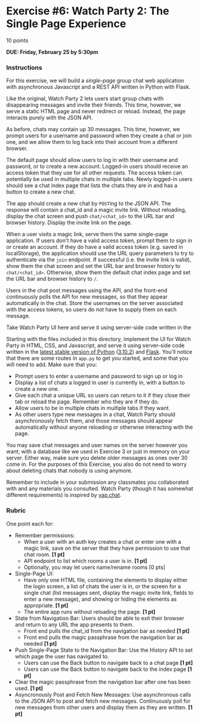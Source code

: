 # Exercise #6: Watch Party 2: The Single Page Experience

10 points

**DUE: Friday, February 25 by 5:30pm**

### Instructions

For this exercise, we will build a *single-page* group chat web application with
asynchronous Javascript and a REST API written in Python with Flask.

Like the original, Watch Party 2 lets users start group chats with
disappearing messages and invite their friends. This time, however, we
serve a static HTML page and never redirect or reload. Instead, the page
interacts purely with the JSON API.

As before, chats may contain up 30 messages. This time, however, we prompt users
for a username and password when they create a chat or join one, and we allow
them to log back into their account from a different browser.

The default page should allow users to log in with their username and password,
or to create a new account. Logged-in users should receive an access token that
they use for all other requests. The access token can potentially be used in
multiple chats in multiple tabs. Newly logged-in users should see a chat index
page that lists the chats they are in and has a button to create a new chat.

The app should create a new chat by `POST`ing to the JSON API. The response will
contain a chat_id and a magic invite link. Without reloading, display the chat
screen and push `chat/<chat_id>` to the URL bar and browser history. Display the
invite link on the page.

When a user visits a magic link, serve them the same single-page application.
If users don't have a valid access token, prompt them to sign in or create an
account. If they do have a valid access token (e.g. saved in localStorage), the
application should use the URL query parameters to try to authenticate via
the `join` endpoint. If successful (i.e. the invite link is valid), show them
the chat screen and set the URL bar and browser history to `chat/<chat_id>`.
Otherwise, show them the default chat index page and set the URL bar and browser
history to `/`.

Users in the chat post messages using the API, and the front-end continuously
polls the API for new messages, so that they appear automatically in the chat.
Store the usernames on the server associated with the access tokens, so users
do not have to supply them on each message.

Take Watch Party UI here and serve it
using server-side code written in the

Starting with the files included in this directory, implement the UI for Watch
Party in HTML, CSS, and Javascript, and serve it using server-side code written
in the
[latest stable version of Python](https://www.python.org/downloads/release/python-3102/)
([3.10.2](https://www.python.org/downloads/release/python-3102/))
and [Flask](https://flask.palletsprojects.com/en/2.0.x/installation/). You'll
notice that there are some routes in `app.py` to get you started, and some that
you will need to add. Make sure that you:
- Prompt users to enter a username and password to sign up or log in
- Display a list of chats a logged in user is currently in, with a button to
  create a new one.
- Give each chat a unique URL so users can return to it if they close their
  tab or reload the page. Remember who they are if they do.
- Allow users to be in multiple chats in multiple tabs if they want.
- As other users type new messages in a chat, Watch Party should asynchronously
  fetch them, and those messages should appear automatically without anyone
  reloading or otherwise interacting with the page.

You may save chat messages and user names on the server however you want; with a
database like we used in Exercise 3 or just in memory on your server. Either
way, make sure you delete older messages as ones over 30 come in. For the
purposes of this Exercise, you also do not need to worry about deleting chats
that nobody is using anymore.

Remember to include in your submission any classmates you collaborated with and
any materials you consulted. Watch Party (though it has somewhat different
requirements) is inspired by [yap.chat](https://yap.chat/).

### Rubric

One point each for:
- Remember permissions:
  - When a user with an auth key creates a chat or enter one
  with a magic link, save on the server that they have permission to use that
  chat room. **[1 pt]**
  - API endpoint to list which rooms a user is in. **[1 pt]**
  - Optionally, you may let users name/rename rooms [0 pts]
- Single-Page UI:
  - Have only one HTML file, containing the elements to display
    either the login screen, a list of chats the user is in, or the screen for a
    single chat (list messages sent, display the magic invite link, fields to
    enter a new message), and showing or hiding the elements as appropriate.
    **[1 pt]**
  - The entire app runs without reloading the page. **[1 pt]**
- State from Navigation Bar: Users should be able to exit their browser and
  return to any URL the app presents to them.
  - Front end pulls the chat_id from the navigation bar as needed **[1 pt]**
  - Front end pulls the magic passphrase from the navigation bar as needed
    **[1 pt]**
- Push Single-Page State to the Navigation Bar: Use the History API to set which
  page the user has navigated to.
    - Users can use the Back button to navigate back to a chat page **[1 pt]**
    - Users can use the Back button to navigate back to the index page
      **[1 pt]**
- Clear the magic passphrase from the navigation bar after one has been used.
  **[1 pt]**
- Asyncronously Post and Fetch New Messages: Use asynchronous calls to the JSON
  API to post and fetch new messages. Continuously poll for new messages from
  other users and display them as they are written. **[1 pt]**
